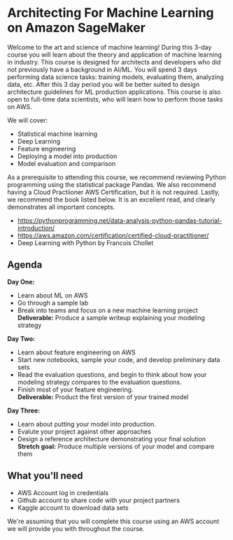 # Architecting For Machine Learning on Amazon SageMaker
Welcome to the art and science of machine learning! During this 3-day course you will learn about the theory and application of machine learning in industry. This course is designed for architects and developers who did not previously have a background in AI/ML. You will spend 3 days performing data science tasks: training models, evaluating them, analyzing data, etc. After this 3 day period you will be better suited to design architecture guidelines for ML production applications. This course is also open to full-time data scientists, who will learn how to perform those tasks on AWS. 

We will cover:
- Statistical machine learning
- Deep Learning
- Feature engineering
- Deploying a model into production
- Model evaluation and comparison

As a prerequisite to attending this course, we recommend reviewing Python programming using the statistical package Pandas. We also recommend having a Cloud Practiioner AWS Certification, but it is not required. Lastly, we recommend the book listed below. It is an excellent read, and clearly demonstrates all important concepts. 
- https://pythonprogramming.net/data-analysis-python-pandas-tutorial-introduction/ 
- https://aws.amazon.com/certification/certified-cloud-practitioner/ 
- Deep Learning with Python by Francois Chollet

## Agenda

__Day One:__
- Learn about ML on AWS
- Go through a sample lab
- Break into teams and focus on a new machine learning project\
__Deliverable:__ Produce a sample writeup explaining your modeling strategy

__Day Two:__ 
- Learn about feature engineering on AWS
- Start new notebooks, sample your code, and develop preliminary data sets
- Read the evaluation questions, and begin to think about how your modeling strategy compares to the evaluation questions.
- Finish most of your feature engineering.\
__Deliverable:__ Product the first version of your trained model 

__Day Three:__
- Learn about putting your model into production.
- Evalute your project against other approaches
- Design a reference architecture demonstrating your final solution
__Stretch goal:__ Produce multiple versions of your model and compare them

## What you'll need
- AWS Account log in credentials
- Github account to share code with your project partners
- Kaggle account to download data sets

We're assuming that you will complete this course using an AWS account we will provide you with throughout the course. 
